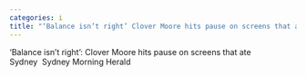 ```yaml
---
categories: i
title: "‘Balance isn’t right’ Clover Moore hits pause on screens that ate Sydney  Sydney Morning Herald"
---
```

‘Balance isn’t right’: Clover Moore hits pause on screens that ate Sydney&nbsp;&nbsp;Sydney Morning Herald